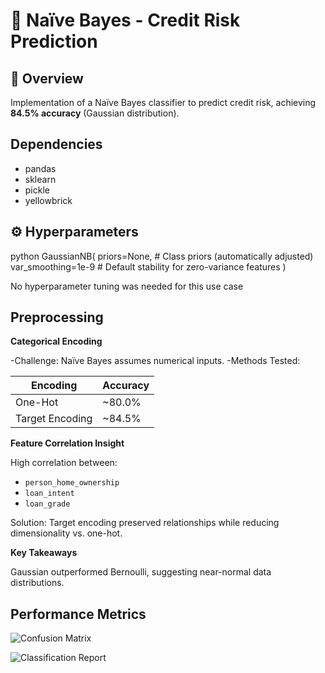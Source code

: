 # 🚀 Naïve Bayes - Credit Risk Prediction  

## 📌 Overview  
Implementation of a Naïve Bayes classifier to predict credit risk, achieving **84.5% accuracy** (Gaussian distribution).

## Dependencies
- pandas
- sklearn
- pickle
- yellowbrick

## ⚙️ Hyperparameters  
python
GaussianNB(
    priors=None,           # Class priors (automatically adjusted)
    var_smoothing=1e-9     # Default stability for zero-variance features
)

No hyperparameter tuning was needed for this use case

## Preprocessing
**Categorical Encoding**

-Challenge: Naïve Bayes assumes numerical inputs.
-Methods Tested:

|     Encoding      |  Accuracy  |
|-------------------|------------|
|      One-Hot      |   ~80.0%   |
|  Target Encoding  |   ~84.5%   |


**Feature Correlation Insight**

High correlation between:
- `person_home_ownership`
- `loan_intent`
- `loan_grade`

Solution: Target encoding preserved relationships while reducing dimensionality vs. one-hot.

**Key Takeaways**

Gaussian outperformed Bernoulli, suggesting near-normal data distributions.

## Performance Metrics

![Confusion Matrix](images/naive_bayes_cm.png)

![Classification Report](images/naive_bayes_cf.png)
